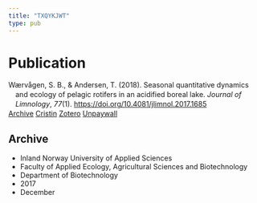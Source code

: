 ```yaml
---
title: "TXQYKJWT"
type: pub
---
```

<h1>Publication</h1>
<article id="csl-bib-container-TXQYKJWT" class="csl-bib-container">
  <div class="csl-bib-body" style="line-height: 1.35; padding-left: 1em; text-indent:-1em;">
  <div class="csl-entry">W&#xE6;rv&#xE5;gen, S. B., &amp; Andersen, T. (2018). Seasonal quantitative dynamics and ecology of pelagic rotifers in an acidified boreal lake. <i>Journal of Limnology</i>, <i>77</i>(1). <a href="https://doi.org/10.4081/jlimnol.2017.1685">https://doi.org/10.4081/jlimnol.2017.1685</a></div>
</div>
  <div class="csl-bib-buttons">
    <a href="#taxonomy-article-TXQYKJWT" class="csl-bib-button">Archive</a>
    <a href alt="Cristin URL" class="csl-bib-button">Cristin</a>
    <a href alt="Zotero URL" class="csl-bib-button">Zotero</a>
    <a href="https://www.jlimnol.it/index.php/jlimnol/article/download/jlimnol.2017.1685/1365" class="csl-bib-button">Unpaywall</a>
  </div>
  <div id="csl-bib-meta-container-TXQYKJWT"></div>
</article>
<div id="csl-bib-meta-TXQYKJWT" class="csl-bib-meta">
  <article id="taxonomy-article-TXQYKJWT" class="taxonomy-article">
    <h1>Archive</h1>
    <ul>
      <li>Inland Norway University of Applied Sciences</li>
      <li>Faculty of Applied Ecology, Agricultural Sciences and Biotechnology</li>
      <li>Department of Biotechnology</li>
      <li>2017</li>
      <li>December</li>
    </ul>
  </article>
</div>
